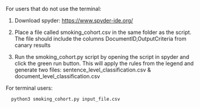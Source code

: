 For users that do not use the terminal:

1. Download spyder: https://www.spyder-ide.org/

2. Place a file called smoking_cohort.csv in the same folder as the script. The file should include the columns DocumentID,OutputCriteria from canary results

3. Run the smoking_cohort.py script by opening the script in spyder and click the green run button. This will apply the rules from the legend and generate two files: sentence_level_classification.csv & document_level_classification.csv

For terminal users: 

      python3 smoking_cohort.py input_file.csv
